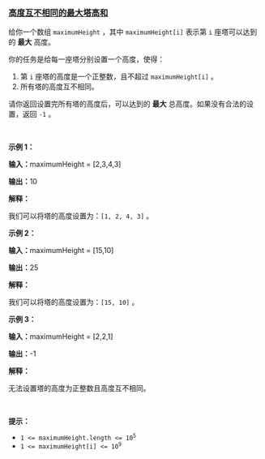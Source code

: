 ### [高度互不相同的最大塔高和](https://leetcode-cn.com/problems/maximize-the-total-height-of-unique-towers)

<p>给你一个数组&nbsp;<code>maximumHeight</code>&nbsp;，其中&nbsp;<code>maximumHeight[i]</code>&nbsp;表示第 <code>i</code>&nbsp;座塔可以达到的 <strong>最大</strong>&nbsp;高度。</p>

<p>你的任务是给每一座塔分别设置一个高度，使得：</p>

<ol>
	<li>第 <code>i</code>&nbsp;座塔的高度是一个正整数，且不超过&nbsp;<code>maximumHeight[i]</code>&nbsp;。</li>
	<li>所有塔的高度互不相同。</li>
</ol>

<p>请你返回设置完所有塔的高度后，可以达到的 <strong>最大</strong>&nbsp;总高度。如果没有合法的设置，返回 <code>-1</code>&nbsp;。</p>

<p>&nbsp;</p>

<p><strong class="example">示例 1：</strong></p>

<div class="example-block">
<p><b>输入：</b>maximumHeight<span class="example-io"> = [2,3,4,3]</span></p>

<p><span class="example-io"><b>输出：</b>10</span></p>

<p><strong>解释：</strong></p>

<p>我们可以将塔的高度设置为：<code>[1, 2, 4, 3]</code>&nbsp;。</p>
</div>

<p><strong class="example">示例 2：</strong></p>

<div class="example-block">
<p><b>输入：</b>maximumHeight<span class="example-io"> = [15,10]</span></p>

<p><span class="example-io"><b>输出：</b>25</span></p>

<p><strong>解释：</strong></p>

<p>我们可以将塔的高度设置为：<code>[15, 10]</code>&nbsp;。</p>
</div>

<p><strong class="example">示例 3：</strong></p>

<div class="example-block">
<p><b>输入：</b>maximumHeight<span class="example-io"> = [2,2,1]</span></p>

<p><span class="example-io"><b>输出：</b>-1</span></p>

<p><b>解释：</b></p>

<p>无法设置塔的高度为正整数且高度互不相同。</p>
</div>

<p>&nbsp;</p>

<p><strong>提示：</strong></p>

<ul>
	<li><code>1 &lt;= maximumHeight.length&nbsp;&lt;= 10<sup>5</sup></code></li>
	<li><code>1 &lt;= maximumHeight[i] &lt;= 10<sup>9</sup></code></li>
</ul>
